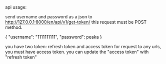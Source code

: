 api usage:

send username and password as a json to http://127.0.0.1:8000/en/api/v1/get-token/
this request must be POST method.

{
    "username": "1111111111",
    "password": peaka
}

you have two token: refresh token and access token
for request to any urls, you must have access token.
you can update the "access token" with "refresh token" 